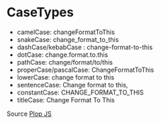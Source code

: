 
# CaseTypes
- camelCase: changeFormatToThis
- snakeCase: change_format_to_this
- dashCase/kebabCase : change-format-to-this
- dotCase: change.format.to.this
- pathCase: change/format/to/this
- properCase/pascalCase: ChangeFormatToThis
- lowerCase: change format to this
- sentenceCase: Change format to this,
- constantCase: CHANGE_FORMAT_TO_THIS
- titleCase: Change Format To This

Source [Plop JS](https://plopjs.com/documentation/#case-modifiers)
